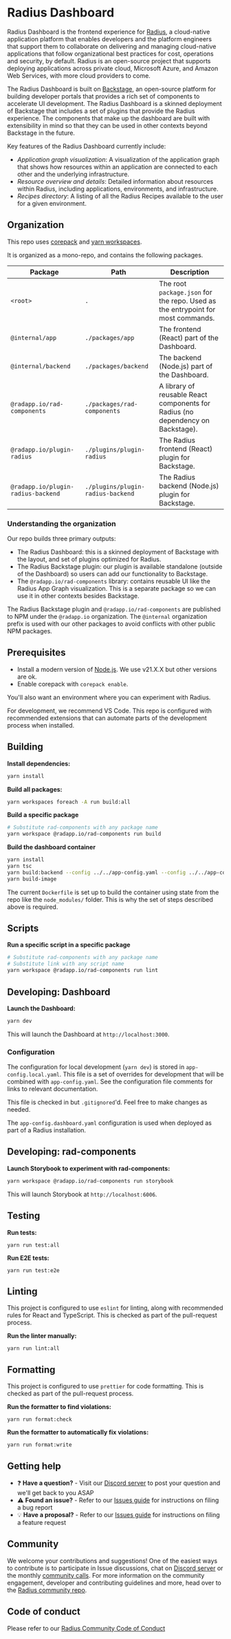 # Radius Dashboard

Radius Dashboard is the frontend experience for [Radius](https://github.com/radius-project/radius), a cloud-native application platform that enables developers and the platform engineers that support them to collaborate on delivering and managing cloud-native applications that follow organizational best practices for cost, operations and security, by default. Radius is an open-source project that supports deploying applications across private cloud, Microsoft Azure, and Amazon Web Services, with more cloud providers to come.

The Radius Dashboard is built on [Backstage](https://backstage.io/), an open-source platform for building developer portals that provides a rich set of components to accelerate UI development. The Radius Dashboard is a skinned deployment of Backstage that includes a set of plugins that provide the Radius experience. The components that make up the dashboard are built with extensibility in mind so that they can be used in other contexts beyond Backstage in the future.

Key features of the Radius Dashboard currently include:

- _Application graph visualization_: A visualization of the application graph that shows how resources within an application are connected to each other and the underlying infrastructure.
- _Resource overview and details_: Detailed information about resources within Radius, including applications, environments, and infrastructure.
- _Recipes directory_: A listing of all the Radius Recipes available to the user for a given environment.

## Organization

This repo uses [corepack](https://nodejs.org/api/corepack.html) and [yarn workspaces](https://classic.yarnpkg.com/lang/en/docs/workspaces/).

It is organized as a mono-repo, and contains the following packages.

| Package                            | Path                              | Description                                                                     |
| ---------------------------------- | --------------------------------- | ------------------------------------------------------------------------------- |
| `<root>`                           | `.`                               | The root `package.json` for the repo. Used as the entrypoint for most commands. |
| `@internal/app`                    | `./packages/app`                  | The frontend (React) part of the Dashboard.                                     |
| `@internal/backend`                | `./packages/backend`              | The backend (Node.js) part of the Dashboard.                                    |
| `@radapp.io/rad-components`        | `./packages/rad-components`       | A library of reusable React components for Radius (no dependency on Backstage). |
| `@radapp.io/plugin-radius`         | `./plugins/plugin-radius`         | The Radius frontend (React) plugin for Backstage.                               |
| `@radapp.io/plugin-radius-backend` | `./plugins/plugin-radius-backend` | The Radius backend (Node.js) plugin for Backstage.                              |

### Understanding the organization

Our repo builds three primary outputs:

- The Radius Dashboard: this is a skinned deployment of Backstage with the layout, and set of plugins optimized for Radius.
- The Radius Backstage plugin: our plugin is available standalone (outside of the Dashboard) so users can add our functionality to Backstage.
- The `@radapp.io/rad-components` library: contains reusable UI like the Radius App Graph visualization. This is a separate package so we can use it in other contexts besides Backstage.

The Radius Backstage plugin and `@radapp.io/rad-components` are published to NPM under the `@radapp.io` organization. The `@internal` organization prefix is used with our other packages to avoid conflicts with other public NPM packages.

## Prerequisites

- Install a modern version of [Node.js](https://nodejs.org/en/download). We use v21.X.X but other versions are ok.
- Enable corepack with `corepack enable`.

You'll also want an environment where you can experiment with Radius.

For development, we recommend VS Code. This repo is configured with recommended extensions that can automate parts of the development process when installed.

## Building

**Install dependencies:**

```bash
yarn install
```

**Build all packages:**

```bash
yarn workspaces foreach -A run build:all
```

**Build a specific package**

```bash
# Substitute rad-components with any package name
yarn workspace @radapp.io/rad-components run build
```

**Build the dashboard container**

```bash
yarn install
yarn tsc
yarn build:backend --config ../../app-config.yaml --config ../../app-config.dashboard.yaml
yarn build-image
```

The current `Dockerfile` is set up to build the container using state from the repo like the `node_modules/` folder. This is why the set of steps described above is required.

## Scripts

**Run a specific script in a specific package**

```bash
# Substitute rad-components with any package name
# Substitute link with any script name
yarn workspace @radapp.io/rad-components run lint
```

## Developing: Dashboard

**Launch the Dashboard:**

```bash
yarn dev
```

This will launch the Dashboard at `http://localhost:3000`.

### Configuration

The configuration for local development (`yarn dev`) is stored in `app-config.local.yaml`. This file is a set of overrides for development that will be combined with `app-config.yaml`. See the configuration file comments for links to relevant documentation.

This file is checked in but `.gitignored`'d. Feel free to make changes as needed.

The `app-config.dashboard.yaml` configuration is used when deployed as part of a Radius installation.

## Developing: rad-components

**Launch Storybook to experiment with rad-components:**

```bash
yarn workspace @radapp.io/rad-components run storybook
```

This will launch Storybook at `http://localhost:6006`.

## Testing

**Run tests:**

```
yarn run test:all
```

**Run E2E tests:**

```
yarn run test:e2e
```

## Linting

This project is configured to use `eslint` for linting, along with recommended rules for React and TypeScript. This is checked as part of the pull-request process.

**Run the linter manually:**

```
yarn run lint:all
```

## Formatting

This project is configured to use `prettier` for code formatting. This is checked as part of the pull-request process.

**Run the formatter to find violations:**

```
yarn run format:check
```

**Run the formatter to automatically fix violations:**

```
yarn run format:write
```

## Getting help

- ❓ **Have a question?** - Visit our [Discord server](https://discord.gg/SRG3ePMKNy) to post your question and we'll get back to you ASAP
- ⚠️ **Found an issue?** - Refer to our [Issues guide](docs/contributing/contributing-issues) for instructions on filing a bug report
- 💡 **Have a proposal?** - Refer to our [Issues guide](docs/contributing/contributing-issues) for instructions on filing a feature request

## Community

We welcome your contributions and suggestions! One of the easiest ways to contribute is to participate in Issue discussions, chat on [Discord server](https://discord.gg/SRG3ePMKNy) or the monthly [community calls](#community-calls). For more information on the community engagement, developer and contributing guidelines and more, head over to the [Radius community repo](https://github.com/radius-project/community).

## Code of conduct

Please refer to our [Radius Community Code of Conduct](https://github.com/radius-project/community/blob/main/CODE-OF-CONDUCT.md)
